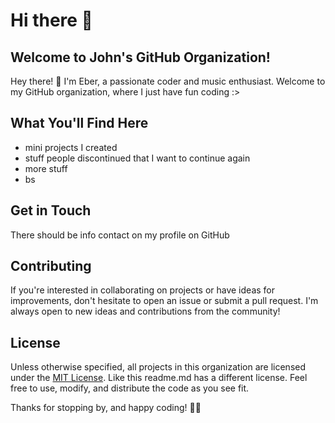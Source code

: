 # Hi there 👋

## Welcome to John's GitHub Organization!

Hey there! 👋 I'm Eber, a passionate coder and music enthusiast. Welcome to my GitHub organization, where I just have fun coding :>

## What You'll Find Here

- mini projects I created
- stuff people discontinued that I want to continue again
- more stuff
- bs

## Get in Touch

There should be info contact on my profile on GitHub

## Contributing

If you're interested in collaborating on projects or have ideas for improvements, don't hesitate to open an issue or submit a pull request. I'm always open to new ideas and contributions from the community!

## License

Unless otherwise specified, all projects in this organization are licensed under the [MIT License](LICENSE). Like this readme.md has a different license. Feel free to use, modify, and distribute the code as you see fit.

Thanks for stopping by, and happy coding! 🚀🎵
